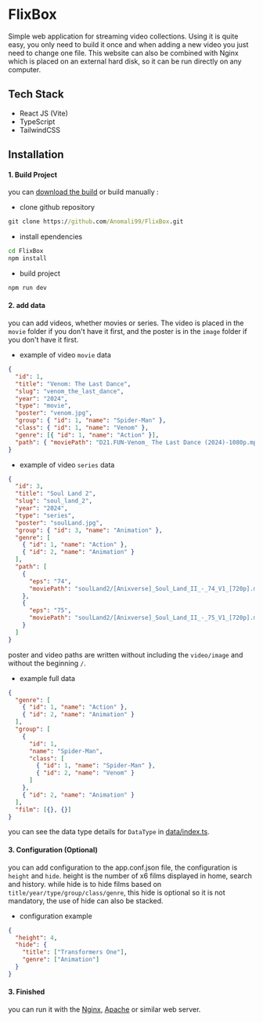 # FlixBox

Simple web application for streaming video collections. Using it is quite easy, you only need to build it once and when adding a new video you just need to change one file. This website can also be combined with Nginx which is placed on an external hard disk, so it can be run directly on any computer.

## Tech Stack

- React JS (Vite)
- TypeScript
- TailwindCSS

## Installation

#### 1. Build Project

you can [download the build](https://github.com/Anomali99/FlixBox/releases/tag/build-1.1) or build manually :

- clone github repository

```cmd
git clone https://github.com/Anomali99/FlixBox.git
```

- install ependencies

```cmd
cd FlixBox
npm install
```

- build project

```cmd
npm run dev
```

#### 2. add data

you can add videos, whether movies or series. The video is placed in the `movie` folder if you don't have it first, and the poster is in the `image` folder if you don't have it first.

- example of video `movie` data

```json
{
  "id": 1,
  "title": "Venom: The Last Dance",
  "slug": "venom_the_last_dance",
  "year": "2024",
  "type": "movie",
  "poster": "venom.jpg",
  "group": { "id": 1, "name": "Spider-Man" },
  "class": { "id": 1, "name": "Venom" },
  "genre": [{ "id": 1, "name": "Action" }],
  "path": { "moviePath": "D21.FUN-Venom_ The Last Dance (2024)-1080p.mp4" }
}
```

- example of video `series` data

```json
{
  "id": 3,
  "title": "Soul Land 2",
  "slug": "soul_land_2",
  "year": "2024",
  "type": "series",
  "poster": "soulLand.jpg",
  "group": { "id": 3, "name": "Animation" },
  "genre": [
    { "id": 1, "name": "Action" },
    { "id": 2, "name": "Animation" }
  ],
  "path": [
    {
      "eps": "74",
      "moviePath": "soulLand2/[Anixverse]_Soul_Land_II_-_74_V1_[720p].mkv"
    },
    {
      "eps": "75",
      "moviePath": "soulLand2/[Anixverse]_Soul_Land_II_-_75_V1_[720p].mkv"
    }
  ]
}
```

poster and video paths are written without including the `video/image` and without the beginning `/`.

- example full data

```json
{
  "genre": [
    { "id": 1, "name": "Action" },
    { "id": 2, "name": "Animation" }
  ],
  "group": [
    {
      "id": 1,
      "name": "Spider-Man",
      "class": [
        { "id": 1, "name": "Spider-Man" },
        { "id": 2, "name": "Venom" }
      ]
    },
    { "id": 2, "name": "Animation" }
  ],
  "film": [{}, {}]
}
```

you can see the data type details for `DataType` in [data/index.ts](https://github.com/Anomali99/FlixBox/blob/main/src/data/index.ts).

#### 3. Configuration (Optional)

you can add configuration to the app.conf.json file, the configuration is `height` and `hide`. height is the number of x6 films displayed in home, search and history. while hide is to hide films based on `title/year/type/group/class/genre`, this hide is optional so it is not mandatory, the use of hide can also be stacked.

- configuration example

```json
{
  "height": 4,
  "hide": {
    "title": ["Transformers One"],
    "genre": ["Animation"]
  }
}
```

#### 3. Finished

you can run it with the [Nginx](https://nginx.org/), [Apache](https://httpd.apache.org/) or similar web server.
